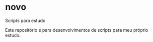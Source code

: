 # novo
Scripts para estudo

Este repositório é para desenvolvimentos de scripts para meu próprio estudo.
